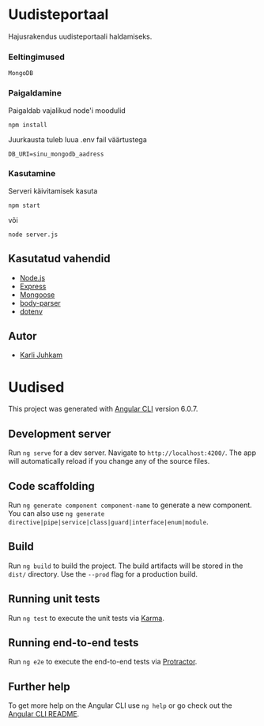 # Uudisteportaal

Hajusrakendus uudisteportaali haldamiseks.


### Eeltingimused

```
MongoDB
```

### Paigaldamine

Paigaldab vajalikud node'i moodulid

```
npm install
```

Juurkausta tuleb luua .env fail väärtustega

```
DB_URI=sinu_mongodb_aadress
```

### Kasutamine
Serveri käivitamisek kasuta
```
npm start
```
või
```
node server.js
```


## Kasutatud vahendid

* [Node.js](https://nodejs.org/)
* [Express](https://www.npmjs.com/package/express)
* [Mongoose](https://www.npmjs.com/package/mongoose)
* [body-parser](https://www.npmjs.com/package/body-parser)
* [dotenv](https://www.npmjs.com/package/dotenv)


## Autor

* [Karli Juhkam](https://karli.ga)


# Uudised

This project was generated with [Angular CLI](https://github.com/angular/angular-cli) version 6.0.7.

## Development server

Run `ng serve` for a dev server. Navigate to `http://localhost:4200/`. The app will automatically reload if you change any of the source files.

## Code scaffolding

Run `ng generate component component-name` to generate a new component. You can also use `ng generate directive|pipe|service|class|guard|interface|enum|module`.

## Build

Run `ng build` to build the project. The build artifacts will be stored in the `dist/` directory. Use the `--prod` flag for a production build.

## Running unit tests

Run `ng test` to execute the unit tests via [Karma](https://karma-runner.github.io).

## Running end-to-end tests

Run `ng e2e` to execute the end-to-end tests via [Protractor](http://www.protractortest.org/).

## Further help

To get more help on the Angular CLI use `ng help` or go check out the [Angular CLI README](https://github.com/angular/angular-cli/blob/master/README.md).
